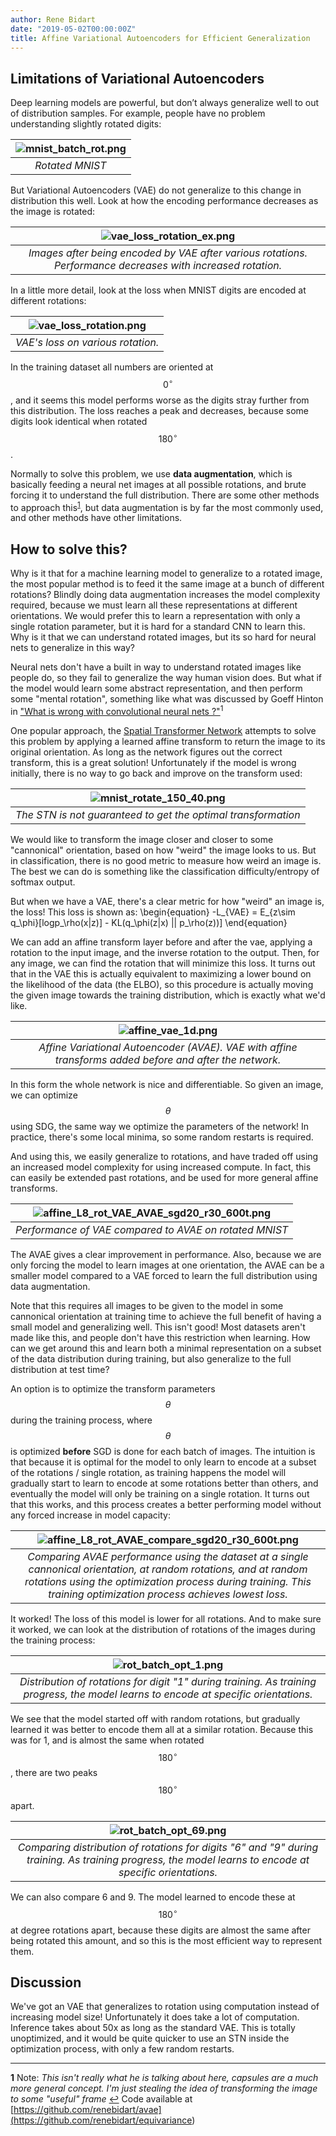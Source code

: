 ```yaml
---
author: Rene Bidart
date: "2019-05-02T00:00:00Z"
title: Affine Variational Autoencoders for Efficient Generalization
---
```


## Limitations of Variational Autoencoders
Deep learning models are powerful, but don’t always generalize well to out of distribution samples. For example, people have no problem understanding slightly rotated digits:

| ![mnist_batch_rot.png](../mnist_batch_rot.png) |
|:--:|
| *Rotated MNIST* |

But Variational Autoencoders (VAE) do not generalize to this change in distribution this well. Look at how the encoding performance decreases as the image is rotated:

| ![vae_loss_rotation_ex.png](../vae_loss_rotation_ex.png) |
|:--:|
| *Images after being encoded by VAE after various rotations. Performance decreases with increased rotation.* |

In a little more detail, look at the loss when MNIST digits are encoded at different rotations:

| ![vae_loss_rotation.png](../vae_loss_rotation.png) |
|:--:|
| *VAE's loss on various rotation.* |

In the training dataset all numbers are oriented at $$0^{\circ}$$, and it seems this model performs worse as the digits stray further from this distribution. The loss reaches a peak and decreases, because some digits look identical when rotated $$180^{\circ}$$. 

Normally to solve this problem, we use **data augmentation**, which is basically feeding a neural net images at all possible rotations, and brute forcing it to understand the full distribution. There are some other methods to approach this<sup id="a1">[1](#f1)</sup>, but data augmentation is by far the most commonly used, and other methods have other limitations.

## How to solve this?
Why is it that for a machine learning model to generalize to a rotated image, the most popular method is to feed it the same image at a bunch of different rotations? Blindly doing data augmentation increases the model complexity required, because we must learn all these representations at different orientations. We would prefer this to learn a representation with only a single rotation parameter, but it is hard for a standard CNN to learn this. Why is it that we can understand rotated images, but its so hard for neural nets to generalize in this way?

Neural nets don't have a built in way to understand rotated images like people do, so they fail to generalize the way human vision does. But what if the model would learn some abstract representation, and then perform some "mental rotation", something like what was discussed by Goeff Hinton in ["What is wrong with convolutional neural nets ?"](http://www.youtube.com/watch?v=rTawFwUvnLE&t=19m50s)<sup id="a1">1</sup>

One popular approach, the [Spatial Transformer Network](https://arxiv.org/abs/1506.02025) attempts to solve this problem by applying a learned affine transform to return the image to its original orientation. As long as the network figures out the correct transform, this is a great solution! Unfortunately if the model is wrong initially, there is no way to go back and improve on the transform used:

| ![mnist_rotate_150_40.png](../mnist_rotate_150_40.png) |
|:--:|
| *The STN is not guaranteed to get the optimal transformation* |

We would like to transform the image closer and closer to some "cannonical" orientation, based on how "weird" the image looks to us. But in classification, there is no good metric to measure how weird an image is. The best we can do is something like the classification difficulty/entropy of softmax output.

But when we have a VAE, there's a clear metric for how "weird" an image is, the loss!  This loss is shown as:
\begin{equation}
-L_{VAE} = E_{z\sim q_\phi}[logp_\rho(x|z)] - KL(q_\phi(z|x) || p_\rho(z))] 
\end{equation}

We can add an affine transform layer before and after the vae, applying a rotation to the input image, and the inverse rotation to the output.  Then, for any image, we can find the rotation that will minimize this loss. It turns out that in the VAE this is actually equivalent to maximizing a lower bound on the likelihood of the data (the ELBO), so this procedure is actually moving the given image towards the training distribution, which is exactly what we'd like.

| ![affine_vae_1d.png](../affine_vae_1d.png) |
|:--:|
| *Affine Variational Autoencoder (AVAE). VAE with affine transforms added before and after the network.* |

In this form the whole network is nice and differentiable. So given an image, we can optimize $$\theta$$ using SDG, the same way we optimize the parameters of the network! In practice, there's some local minima, so some random restarts is required. 

And using this, we easily generalize to rotations, and have traded off using an increased model complexity for using increased compute. In fact, this can easily be extended past rotations, and be used for more general affine transforms. 

| ![affine_L8_rot_VAE_AVAE_sgd20_r30_600t.png](../affine_L8_rot_VAE_AVAE_sgd20_r30_600t.png) |
|:--:|
| *Performance of VAE compared to AVAE on rotated MNIST* |

The AVAE gives a clear improvement in performance. Also, because we are only forcing the model to learn images at one orientation, the AVAE can be a smaller model compared to a VAE forced to learn the full distribution using data augmentation.

Note that this requires all images to be given to the model in some cannonical orientation at training time to achieve the full benefit of having a small model and generalizing well. This isn't good! Most datasets aren't made like this, and people don't have this restriction when learning. How can we get around this and learn both a minimal representation on a subset of the data distribution during training, but also generalize to the full distribution at test time? 

An option is to optimize the transform parameters  $$\theta$$ during the training process, where $$\theta$$ is optimized  **before** SGD is done for each batch of images. The intuition is that because it is optimal for the model to only learn to encode at a subset of the rotations / single rotation, as training happens the model will gradually start to learn to encode at some rotations better than others, and eventually the model will only be training on a single rotation. It turns out that this works, and this process creates a better performing model without any forced increase in model capacity:

| ![affine_L8_rot_AVAE_compare_sgd20_r30_600t.png](../affine_L8_rot_AVAE_compare_sgd20_r30_600t.png) |
|:--:|
| *Comparing AVAE performance using the dataset at a single cannonical orientation, at random rotations, and at random rotations using the optimization process during training. This training optimization process achieves lowest loss.* |

It worked! The loss of this model is lower for all rotations. And to make sure it worked, we can look at the distribution of rotations of the images during the training process:


| ![rot_batch_opt_1.png](../rot_batch_opt_1.png) |
|:--:|
| *Distribution of rotations for digit "1" during training. As training progress, the model learns to encode at specific orientations.* |

We see that the model started off with random rotations, but gradually learned it was better to encode them all at a similar rotation. Because this was for 1, and is almost the same when rotated $$180^{\circ}$$, there are two peaks $$180^{\circ}$$ apart.

| ![rot_batch_opt_69.png](../rot_batch_opt_69.png) |
|:--:|
| *Comparing distribution of rotations for digits "6" and "9" during training. As training progress, the model learns to encode at specific orientations.* |

We can also compare 6 and 9. The model learned to encode these at $$180^{\circ}$$ at degree rotations apart, because these digits are almost the same after being rotated this amount, and so this is the most efficient way to represent them.

## Discussion
We've got an VAE that generalizes to rotation using computation instead of increasing model size! Unfortunately it does take a lot of computation. Inference takes about 50x as long as the standard VAE. This is totally unoptimized, and it would be quite quicker to use an STN inside the optimization process, with only a few random restarts.

____________

<b id="f1">1</b> Note: *This isn't really what he is talking about here, capsules are a much more general concept. I'm just stealing the idea of transforming the image to some "useful" frame* [↩](#a2)
Code available at [https://github.com/renebidart/avae](<https://github.com/renebidart/equivariance>)
